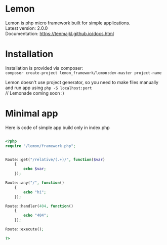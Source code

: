 # Lemon

Lemon is php micro framework built for simple applications.\
Latest version: 2.0.0\
Documentation: https://tenmajkl.github.io/docs.html

# Installation

Installation is provided via composer:\
`composer create-project lemon_framework/lemon:dev-master project-name`

Lemon doesn't use project generator, so you need to make files manually and run app using `php -S localhost:port`\
// Lemonade coming soon :)

# Minimal app

Here is code of simple app build only in index.php

```php    

<?php
require "/lemon/framework.php";


Route::get("/relative/(.+)/", function($var)
    {
        echo $var;
    });

Route::any("/", function()
    {
        echo "hi";
    });

Route::handler(404, function()
    {
        echo "404";
    });

Route::execute();

?>

```



